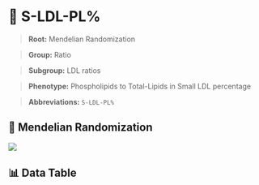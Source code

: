 # 🧪 S-LDL-PL%

> **Root:** Mendelian Randomization

> **Group:** Ratio  

> **Subgroup:** LDL ratios

> **Phenotype:** Phospholipids to Total-Lipids in Small LDL percentage  

> **Abbreviations:** `S-LDL-PL%`

## 🧬 Mendelian Randomization  

<img src="/MR/Figures/Inverse/ShengxianLDLhengxianPLbaifenhao.png"/>


## 📊 Data Table


<CsvTableMRI src="/MR/Data/Inverse/ShengxianLDLhengxianPLbaifenhao.csv"/>
